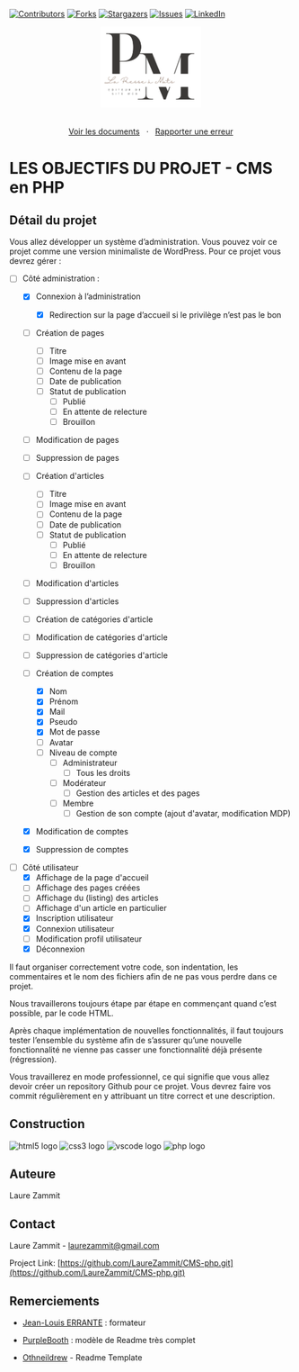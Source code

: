 [![Contributors][contributors-shield]][contributors-url]
[![Forks][forks-shield]][forks-url]
[![Stargazers][stars-shield]][stars-url]
[![Issues][issues-shield]][issues-url]
[![LinkedIn][linkedin-shield]][linkedin-url]

<div align="center">
  <a href="https://laurezammit.github.io/CMS-php/">
    <img src="uploads/logo.png" alt="Logo" width="180">
  </a>
</div>

<p align="center">
    <br>
    <a href="https://github.com/LaureZammit/CMS-php">Voir les documents</a>
    &nbsp;
    ·
    &nbsp;
    <a href="https://github.com/LaureZammit/CMS-php/issues">Rapporter une erreur</a>
</p>

# LES OBJECTIFS DU PROJET - CMS en PHP

## Détail du projet

Vous allez développer un système d’administration. Vous pouvez voir ce projet comme une version minimaliste de WordPress. Pour ce projet vous devrez gérer :

* [ ] Côté administration :
    * [x] Connexion à l’administration
        * [x] Redirection sur la page d’accueil si le privilège n’est pas le bon

    * [ ] Création de pages
        * [ ] Titre
        * [ ] Image mise en avant
        * [ ] Contenu de la page
        * [ ] Date de publication
        * [ ] Statut de publication
            * [ ] Publié
            * [ ] En attente de relecture
            * [ ] Brouillon
    * [ ] Modification de pages
    * [ ] Suppression de pages

    * [ ] Création d'articles
        * [ ] Titre
        * [ ] Image mise en avant
        * [ ] Contenu de la page
        * [ ] Date de publication
        * [ ] Statut de publication
            * [ ] Publié
            * [ ] En attente de relecture
            * [ ] Brouillon
    * [ ] Modification d'articles
    * [ ] Suppression d'articles
    * [ ] Création de catégories d'article
    * [ ] Modification de catégories d'article
    * [ ] Suppression de catégories d'article

    * [ ] Création de comptes
        * [x] Nom
        * [x] Prénom
        * [x] Mail
        * [x] Pseudo
        * [x] Mot de passe
        * [ ] Avatar
        * [ ] Niveau de compte
            * [ ] Administrateur
                * [ ] Tous les droits
            * [ ] Modérateur
                * [ ] Gestion des articles et des pages
            * [ ] Membre
                * [ ] Gestion de son compte (ajout d'avatar, modification MDP)
    * [x] Modification de comptes
    * [x] Suppression de comptes

* [ ] Côté utilisateur
    * [x] Affichage de la page d'accueil
    * [ ] Affichage des pages créées
    * [ ] Affichage du (listing) des articles
    * [ ] Affichage d'un article en particulier
    * [x] Inscription utilisateur
    * [x] Connexion utilisateur
    * [ ] Modification profil utilisateur
    * [x] Déconnexion

Il faut organiser correctement votre code, son indentation, les commentaires et le nom des fichiers afin de ne pas vous perdre dans ce projet.

Nous travaillerons toujours étape par étape en commençant quand c’est possible, par le code HTML.

Après chaque implémentation de nouvelles fonctionnalités, il faut toujours tester l’ensemble du système afin de s’assurer qu’une nouvelle fonctionnalité ne vienne pas casser une fonctionnalité déjà présente (régression).

Vous travaillerez en mode professionnel, ce qui signifie que vous allez devoir créer un repository Github pour ce projet. Vous devrez faire vos commit régulièrement en y attribuant un titre correct et une description.

## Construction

<img src="https://cdn.jsdelivr.net/gh/devicons/devicon/icons/html5/html5-original.svg" height="30" alt="html5 logo"  /> 
<img src="https://cdn.jsdelivr.net/gh/devicons/devicon/icons/css3/css3-original.svg" height="30" alt="css3 logo"  />
<img src="https://cdn.jsdelivr.net/gh/devicons/devicon/icons/vscode/vscode-original.svg" height="30" alt="vscode logo"  />
<img src="https://cdn.jsdelivr.net/gh/devicons/devicon/icons/php/php-original.svg" height="30" alt="php logo"  />

## Auteure

Laure Zammit

## Contact

Laure Zammit - laurezammit@gmail.com

Project Link: [https://github.com/LaureZammit/CMS-php.git](https://github.com/LaureZammit/CMS-php.git)

## Remerciements

* [Jean-Louis ERRANTE](https://www.errantecreation.com/) : formateur

* [PurpleBooth](https://github.com/PurpleBooth/a-good-readme-template) : modèle de Readme très complet
* [Othneildrew](https://github.com/othneildrew/Best-README-Template/blob/master/README.md) - Readme Template

<!-- MARKDOWN LINKS & IMAGES -->
<!-- https://www.markdownguide.org/basic-syntax/#reference-style-links -->
[contributors-shield]: https://img.shields.io/github/contributors/LaureZammit/CMS-php.svg?style=for-the-badge
[contributors-url]: https://github.com/LaureZammit/CMS-php/graphs/contributors
[forks-shield]: https://img.shields.io/github/forks/LaureZammit/CMS-php.svg?style=for-the-badge
[forks-url]: https://github.com/LaureZammit/CMS-php/forks
[stars-shield]: https://img.shields.io/github/stars/LaureZammit/CMS-php.svg?style=for-the-badge
[stars-url]: https://github.com/LaureZammit/CMS-php/stargazers
[issues-shield]: https://img.shields.io/github/issues/LaureZammit/CMS-php.svg?style=for-the-badge
[issues-url]: https://github.com/LaureZammit/CMS-php/issues

[linkedin-shield]: https://img.shields.io/badge/-LinkedIn-black.svg?style=for-the-badge&logo=linkedin&colorB=555
[linkedin-url]: https://www.linkedin.com/in/laure-zammit-84a3b3150/